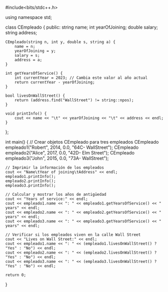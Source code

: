 #include<bits/stdc++.h>

using namespace std;

class CEmpleado {
public:
    string name;
    int yearOfJoining;
    double salary;
    string address;

    CEmpleado(string n, int y, double s, string a) {
        name = n;
        yearOfJoining = y;
        salary = s;
        address = a;
    }

    int getYearsOfService() {
        int currentYear = 2023; // Cambia este valor al año actual
        return currentYear - yearOfJoining;
    }

    bool livesOnWallStreet() {
        return (address.find("WallStreet") != string::npos);
    }

    void printInfo() {
        cout << name << "\t" << yearOfJoining << "\t" << address << endl;
    }
};

int main() {
    // Crear objetos CEmpleado para tres empleados
    CEmpleado empleado1("Robert", 2014, 0.0, "64C- WallStreet");
    CEmpleado empleado2("Alice", 2017, 0.0, "42D- Elm Street");
    CEmpleado empleado3("John", 2015, 0.0, "73A- WallStreet");

    // Imprimir la información de los empleados
    cout << "Name\tYear of joining\tAddress" << endl;
    empleado1.printInfo();
    empleado2.printInfo();
    empleado3.printInfo();

    // Calcular y mostrar los años de antigüedad
    cout << "Years of service:" << endl;
    cout << empleado1.name << ": " << empleado1.getYearsOfService() << " years" << endl;
    cout << empleado2.name << ": " << empleado2.getYearsOfService() << " years" << endl;
    cout << empleado3.name << ": " << empleado3.getYearsOfService() << " years" << endl;

    // Verificar si los empleados viven en la calle Wall Street
    cout << "Lives on Wall Street:" << endl;
    cout << empleado1.name << ": " << (empleado1.livesOnWallStreet() ? "Yes" : "No") << endl;
    cout << empleado2.name << ": " << (empleado2.livesOnWallStreet() ? "Yes" : "No") << endl;
    cout << empleado3.name << ": " << (empleado3.livesOnWallStreet() ? "Yes" : "No") << endl;

    return 0;
}
